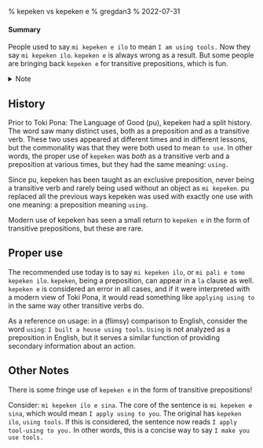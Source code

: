 % kepeken vs kepeken e
% gregdan3
% 2022-07-31

#### Summary

People used to say `mi kepeken e ilo` to mean `I am using tools.` Now they say
`mi kepeken ilo`. `kepeken e` is always wrong as a result. But some people are
bringing back `kepeken e` for transitive prepositions, which is fun.

<details> <summary> Note </summary>

In the History section, I give a brief overview of the historical use of
kepeken. My involvement with the Toki Pona community only began in July of
2021, so I was not present for any historical practices of Toki Pona. However,
I have seen old lessons and documentation, particularly jan Pije's course, from
prior to pu. As such, I provide everything I know to be true as of today.

</details>

## History

Prior to Toki Pona: The Language of Good (pu), kepeken had a split history. The
word saw many distinct uses, both as a preposition and as a transitive verb.
These two uses appeared at different times and in different lessons, but the
commonality was that they were both used to mean `to use`. In other words, the
proper use of `kepeken` was _both_ as a transitive verb and a preposition at
various times, but they had the same meaning: `using.`

Since pu, kepeken has been taught as an exclusive preposition, never being a
transitive verb and rarely being used without an object as `mi kepeken`. pu
replaced all the previous ways kepeken was used with exactly one use with one
meaning: a preposition meaning `using`.

Modern use of kepeken has seen a small return to `kepeken e` in the form of
transitive prepositions, but these are rare.

## Proper use

The recommended use today is to say `mi kepeken ilo`, or `mi pali e tomo
kepeken ilo`. `kepeken`, being a preposition, can appear in a `la` clause as
well. `kepeken e` is considered an error in all cases, and if it were
interpreted with a modern view of Toki Pona, it would read something like
`applying using to` in the same way other transitive verbs do.

As a reference on usage: in a (flimsy) comparison to English, consider the word
`using`: `I built a house using tools`. `Using` is not analyzed as a
preposition in English, but it serves a similar function of providing secondary
information about an action.

## Other Notes

There is some fringe use of `kepeken e` in the form of transitive prepositions!

Consider: `mi kepeken ilo e sina`. The core of the sentence is `mi kepeken e
sina`, which would mean `I apply using to you`. The original has `kepeken ilo`,
`using tools`. If this is considered, the sentence now reads `I apply
tool-using to you.` In other words, this is a concise way to say `I make you
use tools.`
